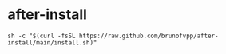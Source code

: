 after-install
===

```
sh -c "$(curl -fsSL https://raw.github.com/brunofvpp/after-install/main/install.sh)"
```
